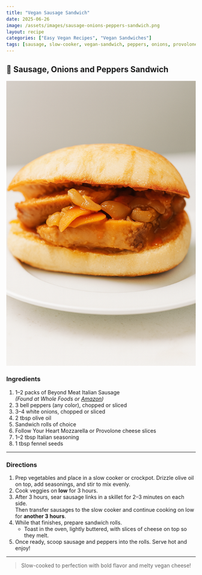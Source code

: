 ```yaml
---
title: "Vegan Sausage Sandwich"
date: 2025-06-26
image: /assets/images/sausage-onions-peppers-sandwich.png
layout: recipe
categories: ["Easy Vegan Recipes", "Vegan Sandwiches"]
tags: [sausage, slow-cooker, vegan-sandwich, peppers, onions, provolone, italian]
---
```


## 🌭 Sausage, Onions and Peppers Sandwich

![Sausage, Onions and Peppers Sandwich](/assets/images/sausage-onions-peppers-sandwich.png)

### Ingredients

1. 1–2 packs of Beyond Meat Italian Sausage  
   *(Found at Whole Foods or [Amazon](#))*  
2. 3 bell peppers (any color), chopped or sliced  
3. 3–4 white onions, chopped or sliced  
4. 2 tbsp olive oil  
5. Sandwich rolls of choice  
6. Follow Your Heart Mozzarella or Provolone cheese slices  
7. 1–2 tbsp Italian seasoning  
8. 1 tbsp fennel seeds  

---

### Directions

1. Prep vegetables and place in a slow cooker or crockpot. Drizzle olive oil on top, add seasonings, and stir to mix evenly.  
2. Cook veggies on **low** for 3 hours.  
3. After 3 hours, sear sausage links in a skillet for 2–3 minutes on each side.  
   Then transfer sausages to the slow cooker and continue cooking on low for **another 3 hours**.  
4. While that finishes, prepare sandwich rolls.  
   - Toast in the oven, lightly buttered, with slices of cheese on top so they melt.  
5. Once ready, scoop sausage and peppers into the rolls. Serve hot and enjoy!

---

> Slow-cooked to perfection with bold flavor and melty vegan cheese!
